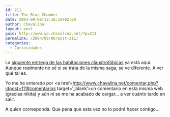```yaml
---
id: 211
title: The Blue Chamber
date: 2004-09-06T12:16:52+02:00
author: Chavalina
layout: post
guid: http://www.wp.chavalina.net/?p=211
permalink: /2004/09/06/post-211/
categories:
  - Curiosidades
---
```

La <a href="http://www.minijuegos.com/juegos/html/index.php?id=2436" target=′_blank′>siguiente entrega de las habitaciones claustrofóbicas</a> ya está aquí. Aunque realmente no sé si se trata de la misma saga, se ve diferente. A ver qué tal es.

Yo me he enterado por <a href=http://www.chavalina.net/comentar.php?idpost=111#comentarios target=′_blank′>un comentario en esta misma web</a> (gracias nikita) y aún ni se me ha acabado de cargar… a ver cuánto tardo en salir.

A quien corresponda: Que pena que esta vez no lo podré hacer contigo…